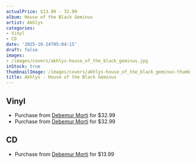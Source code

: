 ```yaml
---
actualPrice: $13.99 - 32.99
album: House of the Black Geminus
artist: Akhlys
categories:
- Vinyl
- CD
date: '2025-10-24T05:04:15'
draft: false
images:
- /images/covers/akhlys-house_of_the_black_geminus.jpg
inStock: true
thumbnailImage: /images/covers/akhlys-house_of_the_black_geminus-thumb.jpg
title: Akhlys - House of the Black Geminus
---
```


## Vinyl
* Purchase from [Debemur Morti](https://debemurmorti.aisamerch.com/item/145866) for $32.99
* Purchase from [Debemur Morti](https://debemurmorti.aisamerch.com/item/206398) for $32.99
## CD
* Purchase from [Debemur Morti](https://debemurmorti.aisamerch.com/item/145865) for $13.99
